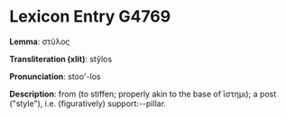 # Lexicon Entry G4769

**Lemma**: στῦλος

**Transliteration (xlit)**: stŷlos

**Pronunciation**: stoo'-los

**Description**:
from  (to stiffen; properly akin to the base of ἵστημι); a post ("style"), i.e. (figuratively) support:--pillar.
